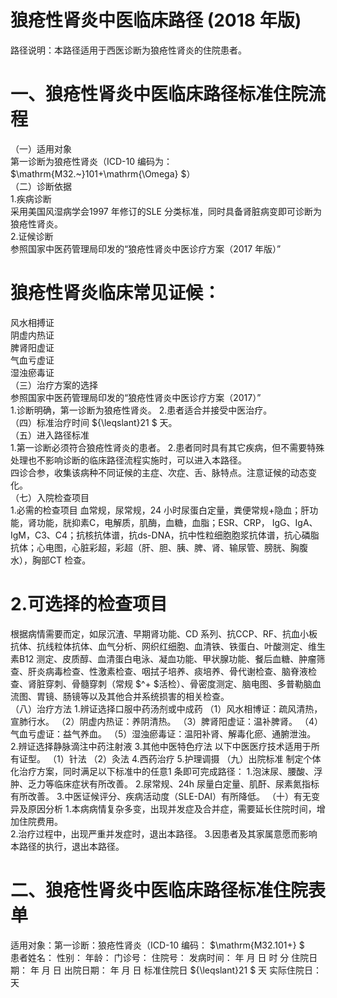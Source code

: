 # 狼疮性肾炎中医临床路径 (2018 年版)  
路径说明：本路径适用于西医诊断为狼疮性肾炎的住院患者。  
# 一、狼疮性肾炎中医临床路径标准住院流程  
（一）适用对象  
第一诊断为狼疮性肾炎（ICD-10 编码为： $\mathrm{M32.~}101+\mathrm{\Omega} $）  
（二）诊断依据  
1.疾病诊断  
采用美国风湿病学会1997 年修订的SLE 分类标准，同时具备肾脏病变即可诊断为狼疮性肾炎。  
2.证候诊断  
参照国家中医药管理局印发的“狼疮性肾炎中医诊疗方案（2017 年版）”  
# 狼疮性肾炎临床常见证候：  
风水相搏证  
阴虚内热证  
脾肾阳虚证  
气血亏虚证  
湿浊瘀毒证  
（三）治疗方案的选择  
参照国家中医药管理局印发的“狼疮性肾炎中医诊疗方案（2017）”  
1.诊断明确，第一诊断为狼疮性肾炎。 2.患者适合并接受中医治疗。  
（四）标准治疗时间 ${\leqslant}21 $ 天。  
（五）进入路径标准  
1.第一诊断必须符合狼疮性肾炎的患者。 2.患者同时具有其它疾病，但不需要特殊处理也不影响诊断的临床路径流程实施时，可以进入本路径。  
四诊合参，收集该病种不同证候的主症、次症、舌、脉特点。注意证候的动态变化。  
（七）入院检查项目  
1.必需的检查项目 血常规，尿常规，24 小时尿蛋白定量，粪便常规+隐血；肝功能，肾功能，胱抑素C，电解质，肌酶，血糖，血脂；ESR、CRP， IgG、IgA、IgM，C3、C4；抗核抗体谱，抗ds-DNA，抗中性粒细胞胞浆抗体谱，抗心磷脂抗体；心电图，心脏彩超，彩超（肝、胆、胰、脾、肾、输尿管、膀胱、胸腹水），胸部CT 检查。  
# 2.可选择的检查项目  
根据病情需要而定，如尿沉渣、早期肾功能、CD 系列、抗CCP、RF、抗血小板抗体、抗线粒体抗体、血气分析、网织红细胞、血清铁、铁蛋白、叶酸测定、维生素B12 测定、皮质醇、血清蛋白电泳、凝血功能、甲状腺功能、餐后血糖、肿瘤筛查、肝炎病毒检查、性激素检查、咽拭子培养、痰培养、骨代谢检查、脑脊液检查、肾脏穿刺、骨髓穿刺（常规 $^+ $活检）、骨密度测定、脑电图、多普勒脑血流图、胃镜、肠镜等以及其他合并系统损害的相关检查。  
（八）治疗方法 1.辨证选择口服中药汤剂或中成药  （1）风水相博证：疏风清热，宣肺行水。 （2）阴虚内热证：养阴清热。  （3）脾肾阳虚证：温补脾肾。 （4）气血亏虚证：益气养血。 （5）湿浊瘀毒证：温阳补肾、解毒化瘀、通腑泄浊。 2.辨证选择静脉滴注中药注射液  3.其他中医特色疗法 以下中医医疗技术适用于所有证型。 （1）针法 （2）灸法 4.西药治疗  5.护理调摄 （九）出院标准 制定个体化治疗方案，同时满足以下标准中的任意1 条即可完成路径： 1.泡沫尿、腰酸、浮肿、乏力等临床症状有所改善。 2.尿常规、24h 尿量白定量、肌酐、尿素氮指标有所改善。 3.中医证候评分、疾病活动度（SLE-DAI）有所降低。 （十）有无变异及原因分析 1.本病病情复杂多变，出现并发症及合并症，需要延长住院时间，增加住院费用。  
2.治疗过程中，出现严重并发症时，退出本路径。 3.因患者及其家属意愿而影响本路径的执行，退出本路径。  
# 二、狼疮性肾炎中医临床路径标准住院表单  
适用对象：第一诊断：狼疮性肾炎（ICD-10 编码： $\mathrm{M32.101+} $  
患者姓名：          性别：    年龄：    门诊号：         住院号：            发病时间：   年  月  日  时  分  住院日期：   年  月  日 出院日期：   年  月   日 标准住院日 ${\leqslant}21 $ 天               实际住院日：    天  